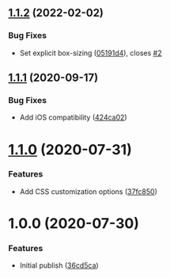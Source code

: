 ## [1.1.2](https://github.com/Rapsssito/github-profile-badge/compare/v1.1.1...v1.1.2) (2022-02-02)


### Bug Fixes

* Set explicit box-sizing ([05191d4](https://github.com/Rapsssito/github-profile-badge/commit/05191d42c97b94d3b14f0f46625a89e2d9f16941)), closes [#2](https://github.com/Rapsssito/github-profile-badge/issues/2)

## [1.1.1](https://github.com/Rapsssito/github-profile-badge/compare/v1.1.0...v1.1.1) (2020-09-17)


### Bug Fixes

* Add iOS compatibility ([424ca02](https://github.com/Rapsssito/github-profile-badge/commit/424ca02a3d5554082c6159d3af9121f4f385c2d1))

# [1.1.0](https://github.com/Rapsssito/github-profile-badge/compare/v1.0.0...v1.1.0) (2020-07-31)


### Features

* Add CSS customization options ([37fc850](https://github.com/Rapsssito/github-profile-badge/commit/37fc85087903b83228f911d12dd668524b85bb55))

# 1.0.0 (2020-07-30)


### Features

* Initial publish ([36cd5ca](https://github.com/Rapsssito/github-profile-badge/commit/36cd5cade7296e749c5fbdecd41c698c2519a2c2))
